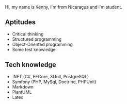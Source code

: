 Hi, my name is Kenny, i'm from Nicaragua and i'm student.

## Aptitudes

* Critical thinking
* Structured programming
* Object-Oriented programming
* Some test knowledge

## Tech knowledge
* .NET (C#, EFCore, XUnit, PostgreSQL)
* Symfony (PHP, MySql, Doctrine, PHPUnit) 
* Markdown
* PlantUML
* Latex
